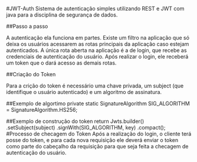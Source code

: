 #JWT-Auth
Sistema de autenticação simples utilizando REST e JWT com java para a disciplina de segurança de dados.

##Passo a passo

   A autenticação ela funciona em partes. Existe um filtro na aplicação que só deixa os usuários acessarem as rotas principais da aplicação caso estejam autenticados. 
   A única rota aberta na aplicação é a de login, que recebe as credenciais de autenticação do usuário.
   Após realizar o login, ele receberá um token que o dará acesso as demais rotas.
   
##Criação do Token

   Para a crição do token é necessário uma chave privada, um subject (que identifique o usuário autenticado) e um algoritmo de assinatura.
   
##Exemplo de algortimo
    private static SignatureAlgorithm SIG_ALGORITHM = SignatureAlgorithm.HS256;
    
##Exemplo de construção do token
    return Jwts.builder()
                .setSubject(subject)
                .signWith(SIG_ALGORITHM, key)
                .compact();
#Processo de checagem do Token
   Após a realização do login, o cliente terá posse do token, e para cada nova requisição ele deverá enviar o token como parte do cabeçalho da requisição para que seja feita a checagem de autenticação do usuário.
   
   